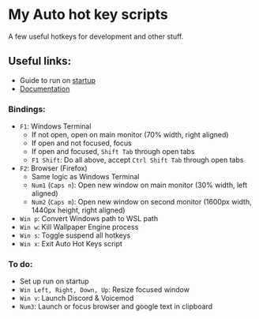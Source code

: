 # My Auto hot key scripts

A few useful hotkeys for development and other stuff.

## Useful links:

- Guide to run on [startup](https://www.autohotkey.com/docs/FAQ.htm#Startup)
- [Documentation](https://www.autohotkey.com/docs/AutoHotkey.htm)

### Bindings:

- `F1`: Windows Terminal
  - If not open, open on main monitor (70% width, right aligned)
  - If open and not focused, focus
  - If open and focused, `Shift Tab` through open tabs
  - `F1 Shift`: Do all above, accept `Ctrl Shift Tab` through open tabs
- `F2`: Browser (Firefox)
  - Same logic as Windows Terminal
  - `Num1` (`Caps n`): Open new window on main monitor (30% width, left aligned)
  - `Num2` (`Caps m`): Open new window on second monitor (1600px width, 1440px height, right aligned)
- `Win p`: Convert Windows path to WSL path
- `Win w`: Kill Wallpaper Engine process
- `Win s`: Toggle suspend all hotkeys
- `Win x`: Exit Auto Hot Keys script

### To do:

- Set up run on startup
- `Win Left, Right, Down, Up`: Resize focused window
- `Win v`: Launch Discord & Voicemod
- `Num3`: Launch or focus browser and google text in clipboard

